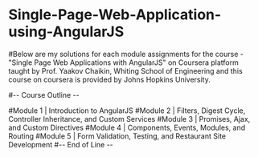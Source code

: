 # Single-Page-Web-Application-using-AngularJS

#Below are my solutions for each module assignments for the course - "Single Page Web Applications with AngularJS" on Coursera platform taught by Prof. Yaakov Chaikin, Whiting School of Engineering and this course on coursera is provided by Johns Hopkins University.

#-- Course Outline --

#Module 1 | Introduction to AngularJS
#Module 2 | Filters, Digest Cycle, Controller Inheritance, and Custom Services
#Module 3 | Promises, Ajax, and Custom Directives
#Module 4 | Components, Events, Modules, and Routing
#Module 5 | Form Validation, Testing, and Restaurant Site Development
#-- End of Line --

